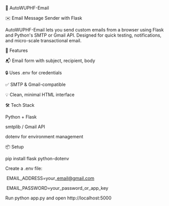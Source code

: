 📧 AutoWUPHF-Email



✉️ Email Message Sender with Flask

AutoWUPHF-Email lets you send custom emails from a browser using Flask and Python's SMTP or Gmail API. Designed for quick testing, notifications, and micro-scale transactional email.



🚀 Features

📬 Email form with subject, recipient, body

🔒 Uses .env for credentials

✅ SMTP \& Gmail-compatible

💡 Clean, minimal HTML interface



🛠️ Tech Stack

Python + Flask

smtplib / Gmail API

dotenv for environment management



📦 Setup

pip install flask python-dotenv

Create a .env file:

&nbsp;EMAIL\_ADDRESS=your\_email@gmail.com

&nbsp;EMAIL\_PASSWORD=your\_password\_or\_app\_key

Run python app.py and open http://localhost:5000

